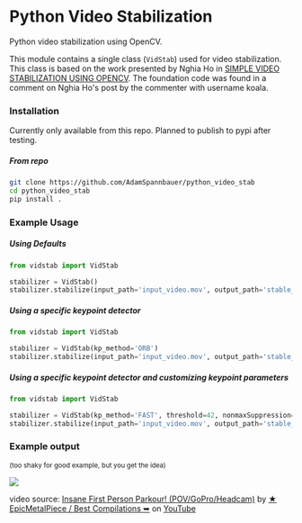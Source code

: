 # Python Video Stabilization
 Python video stabilization using OpenCV. 
 
 This module contains a single class (`VidStab`) used for video stabilization.  
 This class is based on the work presented by Nghia Ho in [SIMPLE VIDEO STABILIZATION USING OPENCV](http://nghiaho.com/?p=2093).
 The foundation code was found in a comment on Nghia Ho's post by the commenter with username koala.
 
### Installation

Currently only available from this repo.  Planned to publish to pypi after testing.

##### From repo
```bash
git clone https://github.com/AdamSpannbauer/python_video_stab
cd python_video_stab
pip install .
```

### Example Usage

##### Using Defaults

```python
from vidstab import VidStab

stabilizer = VidStab()
stabilizer.stabilize(input_path='input_video.mov', output_path='stable_video.avi')
```

##### Using a specific keypoint detector

```python
from vidstab import VidStab

stabilizer = VidStab(kp_method='ORB')
stabilizer.stabilize(input_path='input_video.mov', output_path='stable_video.avi')
```

##### Using a specific keypoint detector and customizing keypoint parameters

```python
from vidstab import VidStab

stabilizer = VidStab(kp_method='FAST', threshold=42, nonmaxSuppression=False)
stabilizer.stabilize(input_path='input_video.mov', output_path='stable_video.avi')
```
 
### Example output
<sub>(too shaky for good example, but you get the idea)</sub>

![](readme/example_stab.gif)

video source: [Insane First Person Parkour! (POV/GoPro/Headcam)](https://www.youtube.com/watch?v=_XTPS9hoJRo&t=20s) by [★ EpicMetalPiece / Best Compilations ➥](https://www.youtube.com/channel/UC3jGLyiJS2_Nm1fMfAThdjQ) on [YouTube](https://www.youtube.com/)
